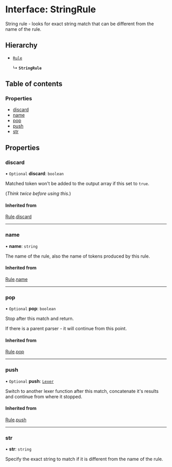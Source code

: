# Interface: StringRule

String rule - looks for exact string match that
can be different from the name of the rule.

## Hierarchy

- [`Rule`](Rule.md)

  ↳ **`StringRule`**

## Table of contents

### Properties

- [discard](StringRule.md#discard)
- [name](StringRule.md#name)
- [pop](StringRule.md#pop)
- [push](StringRule.md#push)
- [str](StringRule.md#str)

## Properties

### discard

• `Optional` **discard**: `boolean`

Matched token won't be added to the output array if this set to `true`.

(_Think twice before using this._)

#### Inherited from

[Rule](Rule.md).[discard](Rule.md#discard)

___

### name

• **name**: `string`

The name of the rule, also the name of tokens produced by this rule.

#### Inherited from

[Rule](Rule.md).[name](Rule.md#name)

___

### pop

• `Optional` **pop**: `boolean`

Stop after this match and return.

If there is a parent parser - it will continue from this point.

#### Inherited from

[Rule](Rule.md).[pop](Rule.md#pop)

___

### push

• `Optional` **push**: [`Lexer`](../index.md#lexer)

Switch to another lexer function after this match,
concatenate it's results and continue from where it stopped.

#### Inherited from

[Rule](Rule.md).[push](Rule.md#push)

___

### str

• **str**: `string`

Specify the exact string to match
if it is different from the name of the rule.
